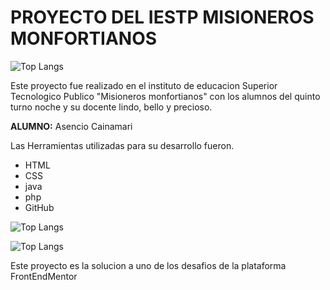 # PROYECTO DEL IESTP MISIONEROS MONFORTIANOS

![Top Langs](https://encrypted-tbn0.gstatic.com/images?q=tbn:ANd9GcQ2Wq8sCObG2ruGNlkRyQTsf2CYfO2ArQQwEsT8h8W4bQ&s)

Este proyecto fue realizado en el instituto de educacion Superior Tecnologico Publico "Misioneros monfortianos" con los alumnos del quinto turno noche y su docente lindo, bello y precioso.

**ALUMNO:** Asencio Cainamari

Las Herramientas utilizadas  para su desarrollo fueron.

* HTML
* CSS
* java
* php
* GitHub

![Top Langs](https://github-readme-stats.vercel.app/api/top-langs/?username=AsencioCainamari&layout=compact)

![Top Langs](https://github-readme-stats.vercel.app/api/top-langs/?username=AsencioCainamari&langs_count=8)

Este proyecto es la solucion a uno de los desafios de la plataforma  FrontEndMentor
